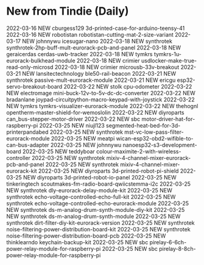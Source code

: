 # New from Tindie (Daily)
2022-03-16 NEW cburgess129 3d-printed-case-for-arduino-teensy-41
2022-03-16 NEW robotistan robotistan-cutting-mat-2-size-variant
2022-03-17 NEW johnnywu icesugar-nano
2022-03-18 NEW synthrotek synthrotek-2hp-buff-mult-eurorack-pcb-and-panel
2022-03-18 NEW geraicerdas cerdas-uwb-tracker
2022-03-18 NEW tymkrs tymkrs-1u-eurorack-bulkhead-module
2022-03-18 NEW crimier usdlocker-make-true-read-only-microsd
2022-03-18 NEW crimier microusb-33v-breakout
2022-03-21 NEW lansitectechnology ble50-rail-beacon
2022-03-21 NEW synthrotek passive-mult-eurorack-module
2022-03-21 NEW ericgu esp32-servo-breakout-board
2022-03-22 NEW stolk cpu-odometer
2022-03-22 NEW electromage mini-buck-12v-to-5v-dc-dc-converter
2022-03-22 NEW bradanlane joypad-circuitpython-macro-keypad-with-joystick
2022-03-22 NEW tymkrs tymkrs-visualizer-eurorack-module
2022-03-22 NEW thehognl opentherm-master-shield-for-wemoslolin
2022-03-22 NEW diyroparts can_bus-stepper-motor-driver
2022-03-22 NEW sbc motor-driver-hat-for-raspberry-pi
2022-03-25 NEW niujl123 segmented-heat-bed-for-3d-printerpandabed
2022-03-25 NEW synthrotek mst-vc-low-pass-filter-eurorack-module
2022-03-25 NEW meatpi wican-esp32-obd2-wifible-to-can-bus-adapter
2022-03-25 NEW johnnywu nanoesp32-s3-development-board
2022-03-25 NEW teddyboar colour-maximite-2-with-wireless-controller
2022-03-25 NEW synthrotek mixiv-4-channel-mixer-eurorack-pcb-and-panel
2022-03-25 NEW synthrotek mixiv-4-channel-mixer-eurorack-kit
2022-03-25 NEW diyroparts 3d-printed-robot-pi-shield
2022-03-25 NEW diyroparts 3d-printed-robot-io-panel
2022-03-25 NEW tinkeringtech scoutmakes-fm-radio-board-qwiicstemma-i2c
2022-03-25 NEW synthrotek dly-eurorack-delay-module-kit
2022-03-25 NEW synthrotek echo-voltage-controlled-echo-full-kit
2022-03-25 NEW synthrotek echo-voltage-controlled-echo-eurorack-module
2022-03-25 NEW synthrotek ds-m-analog-drum-synth-module-diy-kit
2022-03-25 NEW synthrotek ds-m-analog-drum-synth-module
2022-03-25 NEW synthrotek dirt-filter-diy-kit-eurorack-version
2022-03-25 NEW synthrotek noise-filtering-power-distribution-board-kit
2022-03-25 NEW synthrotek noise-filtering-power-distribution-board-pcb
2022-03-25 NEW thinklearndo keychain-backup-kit
2022-03-25 NEW sbc pirelay-6-6ch-power-relay-module-for-raspberry-pi
2022-03-25 NEW sbc pirelay-8-8ch-power-relay-module-for-raspberry-pi
